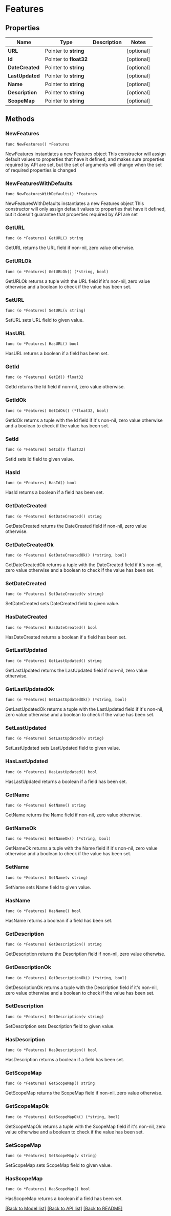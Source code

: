 # Features

## Properties

Name | Type | Description | Notes
------------ | ------------- | ------------- | -------------
**URL** | Pointer to **string** |  | [optional] 
**Id** | Pointer to **float32** |  | [optional] 
**DateCreated** | Pointer to **string** |  | [optional] 
**LastUpdated** | Pointer to **string** |  | [optional] 
**Name** | Pointer to **string** |  | [optional] 
**Description** | Pointer to **string** |  | [optional] 
**ScopeMap** | Pointer to **string** |  | [optional] 

## Methods

### NewFeatures

`func NewFeatures() *Features`

NewFeatures instantiates a new Features object
This constructor will assign default values to properties that have it defined,
and makes sure properties required by API are set, but the set of arguments
will change when the set of required properties is changed

### NewFeaturesWithDefaults

`func NewFeaturesWithDefaults() *Features`

NewFeaturesWithDefaults instantiates a new Features object
This constructor will only assign default values to properties that have it defined,
but it doesn't guarantee that properties required by API are set

### GetURL

`func (o *Features) GetURL() string`

GetURL returns the URL field if non-nil, zero value otherwise.

### GetURLOk

`func (o *Features) GetURLOk() (*string, bool)`

GetURLOk returns a tuple with the URL field if it's non-nil, zero value otherwise
and a boolean to check if the value has been set.

### SetURL

`func (o *Features) SetURL(v string)`

SetURL sets URL field to given value.

### HasURL

`func (o *Features) HasURL() bool`

HasURL returns a boolean if a field has been set.

### GetId

`func (o *Features) GetId() float32`

GetId returns the Id field if non-nil, zero value otherwise.

### GetIdOk

`func (o *Features) GetIdOk() (*float32, bool)`

GetIdOk returns a tuple with the Id field if it's non-nil, zero value otherwise
and a boolean to check if the value has been set.

### SetId

`func (o *Features) SetId(v float32)`

SetId sets Id field to given value.

### HasId

`func (o *Features) HasId() bool`

HasId returns a boolean if a field has been set.

### GetDateCreated

`func (o *Features) GetDateCreated() string`

GetDateCreated returns the DateCreated field if non-nil, zero value otherwise.

### GetDateCreatedOk

`func (o *Features) GetDateCreatedOk() (*string, bool)`

GetDateCreatedOk returns a tuple with the DateCreated field if it's non-nil, zero value otherwise
and a boolean to check if the value has been set.

### SetDateCreated

`func (o *Features) SetDateCreated(v string)`

SetDateCreated sets DateCreated field to given value.

### HasDateCreated

`func (o *Features) HasDateCreated() bool`

HasDateCreated returns a boolean if a field has been set.

### GetLastUpdated

`func (o *Features) GetLastUpdated() string`

GetLastUpdated returns the LastUpdated field if non-nil, zero value otherwise.

### GetLastUpdatedOk

`func (o *Features) GetLastUpdatedOk() (*string, bool)`

GetLastUpdatedOk returns a tuple with the LastUpdated field if it's non-nil, zero value otherwise
and a boolean to check if the value has been set.

### SetLastUpdated

`func (o *Features) SetLastUpdated(v string)`

SetLastUpdated sets LastUpdated field to given value.

### HasLastUpdated

`func (o *Features) HasLastUpdated() bool`

HasLastUpdated returns a boolean if a field has been set.

### GetName

`func (o *Features) GetName() string`

GetName returns the Name field if non-nil, zero value otherwise.

### GetNameOk

`func (o *Features) GetNameOk() (*string, bool)`

GetNameOk returns a tuple with the Name field if it's non-nil, zero value otherwise
and a boolean to check if the value has been set.

### SetName

`func (o *Features) SetName(v string)`

SetName sets Name field to given value.

### HasName

`func (o *Features) HasName() bool`

HasName returns a boolean if a field has been set.

### GetDescription

`func (o *Features) GetDescription() string`

GetDescription returns the Description field if non-nil, zero value otherwise.

### GetDescriptionOk

`func (o *Features) GetDescriptionOk() (*string, bool)`

GetDescriptionOk returns a tuple with the Description field if it's non-nil, zero value otherwise
and a boolean to check if the value has been set.

### SetDescription

`func (o *Features) SetDescription(v string)`

SetDescription sets Description field to given value.

### HasDescription

`func (o *Features) HasDescription() bool`

HasDescription returns a boolean if a field has been set.

### GetScopeMap

`func (o *Features) GetScopeMap() string`

GetScopeMap returns the ScopeMap field if non-nil, zero value otherwise.

### GetScopeMapOk

`func (o *Features) GetScopeMapOk() (*string, bool)`

GetScopeMapOk returns a tuple with the ScopeMap field if it's non-nil, zero value otherwise
and a boolean to check if the value has been set.

### SetScopeMap

`func (o *Features) SetScopeMap(v string)`

SetScopeMap sets ScopeMap field to given value.

### HasScopeMap

`func (o *Features) HasScopeMap() bool`

HasScopeMap returns a boolean if a field has been set.


[[Back to Model list]](../README.md#documentation-for-models) [[Back to API list]](../README.md#documentation-for-api-endpoints) [[Back to README]](../README.md)


